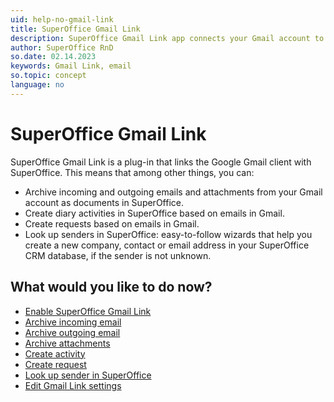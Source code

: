 ```yaml
---
uid: help-no-gmail-link
title: SuperOffice Gmail Link
description: SuperOffice Gmail Link app connects your Gmail account to SuperOffice CRM and helps you work more productively with emails.
author: SuperOffice RnD
so.date: 02.14.2023
keywords: Gmail Link, email
so.topic: concept
language: no
---
```


# SuperOffice Gmail Link

SuperOffice Gmail Link is a plug-in that links the Google Gmail client with SuperOffice. This means that among other things, you can:

* Archive incoming and outgoing emails and attachments from your Gmail account as documents in SuperOffice.
* Create diary activities in SuperOffice based on emails in Gmail.
* Create requests based on emails in Gmail.
* Look up senders in SuperOffice: easy-to-follow wizards that help you create a new company, contact or email address in your SuperOffice CRM database, if the sender is not unknown.

## What would you like to do now?

* [Enable SuperOffice Gmail Link][1]
* [Archive incoming email][3]
* [Archive outgoing email][4]
* [Archive attachments][2]
* [Create activity][5]
* [Create request][6]
* [Look up sender in SuperOffice][7]
* [Edit Gmail Link settings][8]

<!-- Referenced links -->
[1]: install.md
[2]: archive-attachments.md
[3]: email-archive-incoming.md
[4]: email-archive-outgoing.md
[5]: archive-emails-as-activities.md
[6]: archive-emails-as-requests.md
[7]: manage-senders.md
[8]: settings.md

<!-- Referenced images -->

